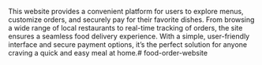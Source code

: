 This website provides a convenient platform for users to explore menus, customize orders, and securely pay for their favorite dishes. From browsing a wide range of local restaurants to real-time tracking of orders, the site ensures a seamless food delivery experience. With a simple, user-friendly interface and secure payment options, it’s the perfect solution for anyone craving a quick and easy meal at home.# food-order-website

